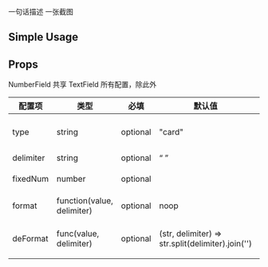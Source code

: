 
一句话描述
一张截图

## Simple Usage

## Props

NumberField 共享 TextField 所有配置，除此外

| 配置项 | 类型 | 必填 | 默认值 | 功能/备注 |
|---|---|---|---|---|
| type | string | optional | "card" | 金额格式化的类型，枚举值 card/cnmobile/money |
| delimiter | string | optional | “ ” | 格式化时用到的分隔符 |
| fixedNum | number | optional |  | type 为 money 时有效，指定最多几位小数 |  
| format | function(value, delimiter) | optional | noop | 自定义格式化函数，优先级高于 type |
| deFormat | func(value, delimiter) | optional | (str, delimiter) => str.split(delimiter).join('') | 去格式化的函数，在自己指定 format 的时候会用到。|


